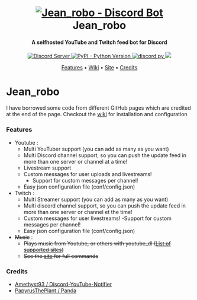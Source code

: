 <h1 align="center">
  <br>
  <a href="https://github.com/Lasauce6/jean_robo/tree/master"><img src="https://media.discordapp.net/attachments/369542564321165322/834130549873967194/Jean_robo_PP.png?width=472&height=472" alt="Jean_robo - Discord Bot"></a>
  <br>
  Jean_robo
  <br>
</h1>

<h4 align="center">A selfhosted YouTube and Twitch feed bot for Discord</h4>

<p align="center">
    <a href="https://discord.gg/MZXV97R">
        <img src="https://discordapp.com/api/guilds/591632004408147987/widget.png?style=shield" alt="Discord Server">
    </a>
    <a href="https://www.python.org/downloads/">
        <img alt="PyPI - Python Version" src="https://img.shields.io/pypi/pyversions/Red-Discordbot">
    </a>
    <a href="https://github.com/Rapptz/discord.py/">
        <img src="https://img.shields.io/badge/discord-py-blue.svg" alt="discord.py">
    </a>
    <a href="https://github.com/Lasauce6/jean_robo/blob/master/LICENSE">
        <img src="https://img.shields.io/badge/license-MIT-green">
    </a>
</p>

<p align="center">
    <a href="#features">Features</a>
    •
    <a href="https://github.com/Lasauce6/jean_robo/wiki">Wiki</a>
    •
    <a href="https://jean-robo.sytes.net">Site</a>
    •
    <a href="#credits">Credits</a>
</p>


# Jean_robo

I have borrowed some code from different GitHub pages which are credited at the end of the page.
Checkout the [wiki](https://github.com/Lasauce6/jean_robo/wiki) for installation and configuration

### Features
- Youtube :
    - Multi YouTuber support (you can add as many as you want)
    - Multi Discord channel support, so you can push the update feed in more than one server or channel at a time!
    - Livestream support
    - Custom messages for user uploads and livestreams!
         - Support for custom messages per channel!
    - Easy json configuration file (conf/config.json)
- Twitch :      
    - Multi Streamer support (you can add as many as you want)
    - Multi discord channel support, so you can push the update feed in more than one server or channel et the time!
    - Custom messages for user livestreams!
        -Support for custom messages per channel!
    - Easy json configuration file (conf/config.json)<br/>
- <s>Music</s> :
    - <s>Plays music from Youtube, or others with youtube_dl ([List of supported sites](https://ytdl-org.github.io/youtube-dl/supportedsites.html))</s>
    - <s>See the [site](https://jean-robo.sytes.net) for full commands </s>

### Credits
- [Amethyst93 / Discord-YouTube-Notifier](https://github.com/Amethyst93/Discord-YouTube-Notifier)
- [PapyrusThePlant / Panda](https://github.com/PapyrusThePlant/Panda)
